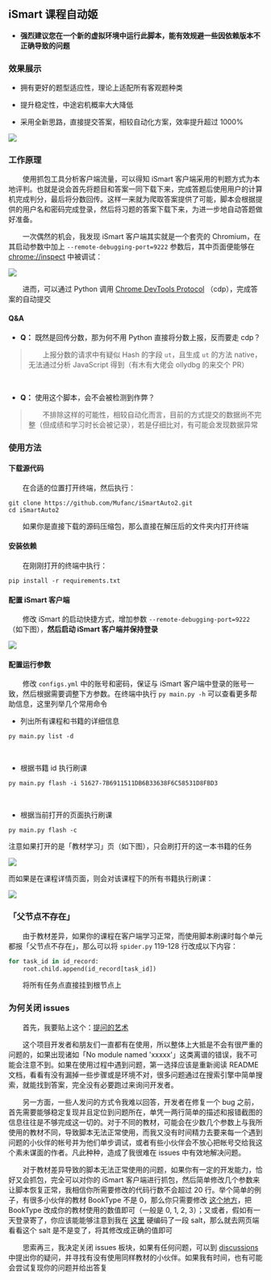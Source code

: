 ## iSmart 课程自动姬

* **强烈建议您在一个新的虚拟环境中运行此脚本，能有效规避一些因依赖版本不正确导致的问题**

### 效果展示

* 拥有更好的题型适应性，理论上适配所有客观题种类
* 提升稳定性，中途宕机概率大大降低

* 采用全新思路，直接提交答案，相较自动化方案，效率提升超过 1000%

![](images/demo.png)

### 工作原理

&emsp;&emsp;使用抓包工具分析客户端流量，可以得知 iSmart 客户端采用的判题方式为本地评判。也就是说会首先将题目和答案一同下载下来，完成答题后使用用户的计算机完成判分，最后将分数回传。这样一来就为爬取答案提供了可能，脚本会根据提供的用户名和密码完成登录，然后将习题的答案下载下来，为进一步地自动答题做好准备。

&emsp;&emsp;一次偶然的机会，我发现 iSmart 客户端其实就是一个套壳的 Chromium，在其启动参数中加上 `--remote-debugging-port=9222` 参数后，其中页面便能够在 [chrome://inspect](chrome://inspect) 中被调试：

![](images/inspect.png)

&emsp;&emsp;进而，可以通过 Python 调用 [Chrome DevTools Protocol](https://chromedevtools.github.io/devtools-protocol/) （cdp），完成答案的自动提交

#### Q&A

* **Q：** 既然是回传分数，那为何不用 Python 直接将分数上报，反而要走 cdp？

> &emsp;&emsp;上报分数的请求中有疑似 Hash 的字段 `ut`，且生成 `ut` 的方法 native，无法通过分析 JavaScript 得到（有木有大佬会 ollydbg 的来交个 PR）

<br/>

* **Q：** 使用这个脚本，会不会被检测到作弊？

> &emsp;&emsp;不排除这样的可能性，相较自动化而言，目前的方式提交的数据尚不完整（但成绩和学习时长会被记录），若是仔细比对，有可能会发现数据异常

### 使用方法

#### 下载源代码

&emsp;&emsp;在合适的位置打开终端，然后执行：

```shell
git clone https://github.com/Mufanc/iSmartAuto2.git
cd iSmartAuto2
```

&emsp;&emsp;如果你是直接下载的源码压缩包，那么直接在解压后的文件夹内打开终端

#### 安装依赖

&emsp;&emsp;在刚刚打开的终端中执行：

```shell
pip install -r requirements.txt
```

#### 配置 iSmart 客户端

&emsp;&emsp;修改 iSmart 的启动快捷方式，增加参数 `--remote-debugging-port=9222`（如下图），**然后启动 iSmart 客户端并保持登录**

![](images/edit-lnk.png)

#### 配置运行参数

&emsp;&emsp;修改 `configs.yml` 中的账号和密码，保证与 iSmart 客户端中登录的账号一致，然后根据需要调整下方参数。在终端中执行 `py main.py -h` 可以查看更多帮助信息，这里列举几个常用命令

* 列出所有课程和书籍的详细信息

```shell
py main.py list -d
```

<br/>

* 根据书籍 id 执行刷课

```shell
py main.py flash -i 51627-7B6911511DB6B33638F6C58531D8FBD3
```

<br/>

- 根据当前打开的页面执行刷课

```shell
py main.py flash -c
```

注意如果打开的是「教材学习」页（如下图），只会刷打开的这一本书籍的任务

![](images/booklearn.png)

而如果是在课程详情页面，则会对该课程下的所有书籍执行刷课：

![](images/current_course.png)

### 「父节点不存在」

&emsp;&emsp;由于教材差异，如果你的课程在客户端学习正常，而使用脚本刷课时每个单元都报「父节点不存在」，那么可以将 `spider.py` 119-128 行改成以下内容：

```python
for task_id in id_record:
    root.child.append(id_record[task_id])
```

&emsp;&emsp;将所有任务点直接挂到根节点上

### 为何关闭 issues

&emsp;&emsp;首先，我要贴上这个：[提问的艺术](https://github.com/betaseeker/How-To-Ask-Questions)

&emsp;&emsp;这个项目开发者和朋友们一直都有在使用，所以整体上大抵是不会有很严重的问题的，如果出现诸如「No module named 'xxxxx'」这类离谱的错误，我不可能会注意不到。如果在使用过程中遇到问题，第一选择应该是重新阅读 README 文档，看看有没有漏掉一些步骤或是环境不对，很多问题通过在搜索引擎中简单搜索，就能找到答案，完全没有必要跑过来询问开发者。

&emsp;&emsp;另一方面，一些人发问的方式令我难以回答，开发者在修复一个 bug 之前，首先需要能够稳定复现并且定位到问题所在，单凭一两行简单的描述和报错截图的信息往往是不够完成这一切的。对于不同的教材，可能会在少数几个参数上与我所使用的教材不同，导致脚本无法正常使用，而我又没有时间精力去要来每一个遇到问题的小伙伴的帐号并为他们单步调试，或者有些小伙伴会不放心把帐号交给我这个素未谋面的作者。凡此种种，造成了我很难在 issues 中有效地解决问题。

&emsp;&emsp;对于教材差异导致的脚本无法正常使用的问题，如果你有一定的开发能力，恰好又会抓包，完全可以对你的 iSmart 客户端进行抓包，然后简单修改几个参数来让脚本恢复正常，我相信你所需要修改的代码行数不会超过 20 行。举个简单的例子，有很多小伙伴的教材 BookType 不是 0，那么你只需要修改 [这个地方](https://github.com/Mufanc/iSmartAuto2/blob/master/automaton/spider/spider.py#L193)，把 BookType 改成你的教材使用的数值即可（一般是 0, 1, 2, 3）；又或者，假如有一天登录寄了，你应该能能够注意到我在 [这里](https://github.com/Mufanc/iSmartAuto2/blob/master/automaton/spider/spider.py#L41) 硬编码了一段 salt，那么就去网页端看看这个 salt 是不是变了，将其修改成正确的值即可

&emsp;&emsp;思索再三，我决定关闭 issues 板块，如果有任何问题，可以到 [discussions](https://github.com/Mufanc/iSmartAuto2/discussions) 中提出你的疑问，并寻找有没有使用同样教材的小伙伴。如果我有时间，也有可能会尝试复现你的问题并给出答复
